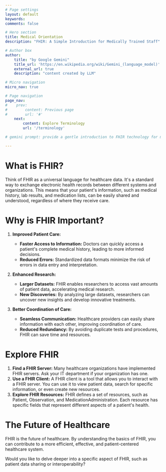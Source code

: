 ```yaml
---
# Page settings
layout: default
keywords:
comments: false

# Hero section
title: Medical Orientation
description: "FHIR: A Simple Introduction for Medically Trained Staff"

# Author box
author:
    title: "by Google Gemini"
    title_url: 'https://en.wikipedia.org/wiki/Gemini_(language_model)'
    external_url: true
    description: "content created by LLM"

# Micro navigation
micro_nav: true

# Page navigation
page_nav:
#    prev:
#        content: Previous page
#        url: '#'
    next:
        content: Explore Terminology
        url: '/terminology'

# gemini prompt: provide a gentle introduction to FHIR technology for medically trained staff. Suggest some simple experiments.

---
```


# What is FHIR?

Think of FHIR as a universal language for healthcare data. It's a standard way to exchange electronic health records between different systems and organizations. This means that your patient's information, such as medical history, lab results, and medication lists, can be easily shared and understood, regardless of where they receive care.

# Why is FHIR Important?

1. **Improved Patient Care:**
   * **Faster Access to Information:** Doctors can quickly access a patient's complete medical history, leading to more informed decisions.
   * **Reduced Errors:** Standardized data formats minimize the risk of errors in data entry and interpretation.

2. **Enhanced Research:**
   * **Larger Datasets:** FHIR enables researchers to access vast amounts of patient data, accelerating medical research.
   * **New Discoveries:** By analyzing large datasets, researchers can uncover new insights and develop innovative treatments.

3. **Better Coordination of Care:**
   * **Seamless Communication:** Healthcare providers can easily share information with each other, improving coordination of care.
   * **Reduced Redundancy:** By avoiding duplicate tests and procedures, FHIR can save time and resources.

# Explore FHIR

1. **Find a FHIR Server:** Many healthcare organizations have implemented FHIR servers. Ask your IT department if your organization has one. 
2. **Use a FHIR Client:** A FHIR client is a tool that allows you to interact with a FHIR server. You can use it to view patient data, search for specific information, or even create new resources.
3. **Explore FHIR Resources:** FHIR defines a set of resources, such as Patient, Observation, and MedicationAdministration. Each resource has specific fields that represent different aspects of a patient's health.

# The Future of Healthcare

FHIR is the future of healthcare. By understanding the basics of FHIR, you can contribute to a more efficient, effective, and patient-centered healthcare system. 
 
Would you like to delve deeper into a specific aspect of FHIR, such as patient data sharing or interoperability?

